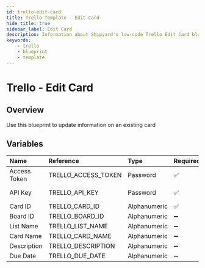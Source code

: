 ```yaml
---
id: trello-edit-card
title: Trello Template - Edit Card
hide_title: true
sidebar_label: Edit Card
description: Information about Shipyard's low-code Trello Edit Card blueprint. Updates an existing card 
keywords:
    - trello
    - blueprint
    - template
---
```


# Trello - Edit Card

## Overview
Use this blueprint to update information on an existing card

## Variables

| Name | Reference | Type | Required | Default | Options | Description |
|:-----|:----------|:-----|:---------|:--------|:--------|:------------|
| Access Token | TRELLO_ACCESS_TOKEN  | Password |:white_check_mark: | - | - | https://trello.com/power-ups/admin |
| API Key | TRELLO_API_KEY  | Password |:white_check_mark: | - | - | https://trello.com/power-ups/admin |
| Card ID | TRELLO_CARD_ID  | Alphanumeric |:white_check_mark: | - | - | None |
| Board ID | TRELLO_BOARD_ID  | Alphanumeric |:heavy_minus_sign: | - | - | None |
| List Name | TRELLO_LIST_NAME  | Alphanumeric |:heavy_minus_sign: | - | - | None |
| Card Name | TRELLO_CARD_NAME  | Alphanumeric |:heavy_minus_sign: | - | - | None |
| Description | TRELLO_DESCRIPTION  | Alphanumeric |:heavy_minus_sign: | - | - | None |
| Due Date | TRELLO_DUE_DATE  | Alphanumeric |:heavy_minus_sign: | - | - | None |


